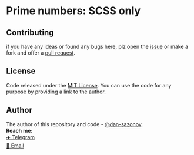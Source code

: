 # Prime numbers: SCSS only


## Contributing
if you have any ideas or found any bugs here, plz open the [issue](https://github.com/dan-sazonov/prime-numbers-scss/issues) or make a fork and offer a [pull request](https://github.com/dan-sazonov/prime-numbers-scss/pulls).

## License
Code released under the [MIT License](https://github.com/dan-sazonov/prime-numbers-scss/blob/main/LICENSE). You can use the code for any purpose by providing a link to the author.

## Author
The author of this repository and code - [@dan-sazonov](https://github.com/dan-sazonov). <br>
**Reach me:**<br>
[:airplane: Telegram](https://t.me/dan_sazonov) <br>
[:e-mail: Email](mailto:p-294803@yandex.com) <br>
